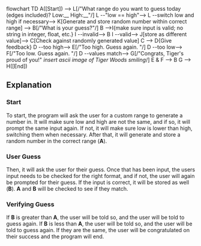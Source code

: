 flowchart TD
    A([Start]) --> L[/"What range do you want to guess today (edges included)? Low:__  High:__"/]
    L --"low == high"-->
    L --switch low and high if necessary--> K[Generate and store random number within correct range] --> B[/"What is your guess?"/]
    B -->I{make sure input is valid; no string in integer, float, etc.}
    I --invalid--> B
    I --valid--> J[store as different value]--> C[Check against randomly generated value]
    C --> D{Give feedback}
    D --too high--> E[/"Too high. Guess again. "/]
    D --too low--> F[/"Too low. Guess again. "/]
    D --values match--> G[/"Congrats, Tiger's proud of you!" *insert ascii image of Tiger Woods smiling*/]
    E & F --> B
    G --> H([End])



## Explanation
### Start
To start, the program will ask the user for a custom range to generate a number in. It will make sure low and high are not the same, and if so, it will prompt the same input again. If not, it will make sure low is lower than high, switching them when necessary. After that, it will generate and store a random number in the correct range (**A**). 
### User Guess
Then, it will ask the user for their guess. Once that has been input, the users input needs to be checked for the right format, and if not, the user will again be prompted for their guess. If the input is correct, it will be stored as well (**B**). **A** and **B** will be checked to see if they match. 
### Verifying Guess
If **B** is greater than **A**, the user will be told so, and the user will be told to guess again. If **B** is less than **A**, the user will be told so, and the user will be told to guess again. If they are the same, the user will be congratulated on their success and the program will end.
